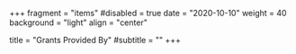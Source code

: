 +++
fragment = "items"
#disabled = true
date = "2020-10-10"
weight = 40
background = "light"
align = "center"

title = "Grants Provided By"
#subtitle = ""
+++
